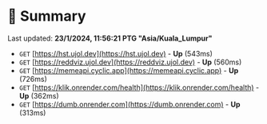 # 📖 Summary
Last updated: **23/1/2024, 11:56:21 PTG "Asia/Kuala_Lumpur"**

- `GET` [https://hst.ujol.dev](https://hst.ujol.dev) - **Up** (543ms)
- `GET` [https://reddviz.ujol.dev](https://reddviz.ujol.dev) - **Up** (560ms)
- `GET` [https://memeapi.cyclic.app](https://memeapi.cyclic.app) - **Up** (726ms)
- `GET` [https://klik.onrender.com/health](https://klik.onrender.com/health) - **Up** (362ms)
- `GET` [https://dumb.onrender.com](https://dumb.onrender.com) - **Up** (313ms)
